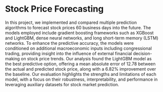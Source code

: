 # Stock Price Forecasting

In this project, we implemented and compared multiple prediction algorithms to forecast stock prices 60 business days into the future. The models employed include gradient boosting frameworks such as XGBoost and LightGBM, dense neural networks, and long short-term memory (LSTM) networks. To enhance the predictive accuracy, the models were conditioned on additional macroeconomic inputs including congressional trading, providing insight into the influence of external financial decision-making on stock price trends. Our analysis found the LightGBM model as the best predictive option, offering a mean absolute error of 12.78 between the actual and predicted stock price, along with a 6.82\% improvement over the baseline. Our evaluation highlights the strengths and limitations of each model, with a focus on their robustness, interpretability, and performance in leveraging auxiliary datasets for stock market prediction.